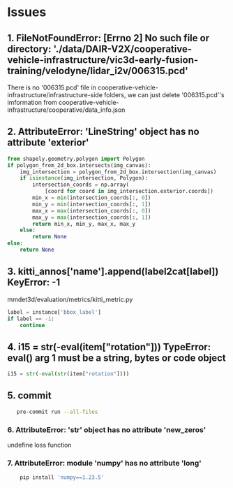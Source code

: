 # Issues

## 1. FileNotFoundError: \[Errno 2\] No such file or directory: './data/DAIR-V2X/cooperative-vehicle-infrastructure/vic3d-early-fusion-training/velodyne/lidar_i2v/006315.pcd'

There is no '006315.pcd' file in cooperative-vehicle-infrastructure/infrastructure-side folders, we can just delete '006315.pcd''s imformation from cooperative-vehicle-infrastructure/cooperative/data_info.json

## 2. AttributeError: 'LineString' object has no attribute 'exterior'

```python
from shapely.geometry.polygon import Polygon
if polygon_from_2d_box.intersects(img_canvas):
    img_intersection = polygon_from_2d_box.intersection(img_canvas)
    if isinstance(img_intersection, Polygon):
        intersection_coords = np.array(
            [coord for coord in img_intersection.exterior.coords])
        min_x = min(intersection_coords[:, 0])
        min_y = min(intersection_coords[:, 1])
        max_x = max(intersection_coords[:, 0])
        max_y = max(intersection_coords[:, 1])
        return min_x, min_y, max_x, max_y
    else:
        return None
else:
    return None
```

## 3. kitti_annos\['name'\].append(label2cat\[label\]) KeyError: -1

mmdet3d/evaluation/metrics/kitti_metric.py

```python
label = instance['bbox_label']
if label == -1:
    continue
```

## 4. i15 = str(-eval(item\["rotation"\])) TypeError: eval() arg 1 must be a string, bytes or code object

```python
i15 = str(-eval(str(item["rotation"])))
```

## 5. commit

```bash
   pre-commit run --all-files
```

### 6. AttributeError: 'str' object has no attribute 'new_zeros'

undefine loss function

### 7. AttributeError: module 'numpy' has no attribute 'long'

```python
    pip install 'numpy==1.23.5'
```
